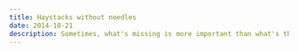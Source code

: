 ```yaml
---
title: Haystacks without needles
date: 2014-10-21
description: Sometimes, what's missing is more important than what's there. We will cover more complex join logic to find what's missing from related datasets.
---
```

